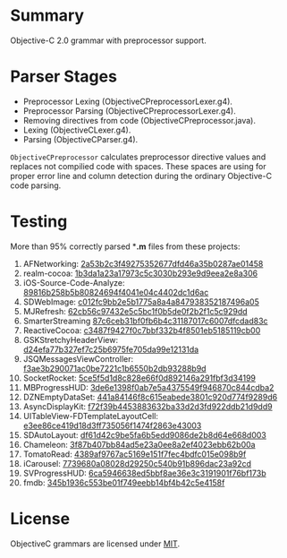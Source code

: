 # Summary

Objective-C 2.0 grammar with preprocessor support.

# Parser Stages

* Preprocessor Lexing (ObjectiveCPreprocessorLexer.g4).
* Preprocessor Parsing (ObjectiveCPreprocessorLexer.g4).
* Removing directives from code (ObjectiveCPreprocessor.java).
* Lexing (ObjectiveCLexer.g4).
* Parsing (ObjectiveCParser.g4).

`ObjectiveCPreprocessor` calculates preprocessor directive values and replaces not compilied code with spaces.
These spaces are using for proper error line and column detection during the ordinary Objective-C code parsing.

# Testing

More than 95% correctly parsed ***.m** files from these projects:

1. AFNetworking: [2a53b2c3f49275352677dfd46a35b0287ae01458](https://github.com/AFNetworking/AFNetworking/tree/2a53b2c3f49275352677dfd46a35b0287ae01458)
2. realm-cocoa: [1b3da1a23a17973c5c3030b293e9d9eea2e8a306](https://github.com/realm/realm-cocoa/tree/1b3da1a23a17973c5c3030b293e9d9eea2e8a306)
3. iOS-Source-Code-Analyze: [89816b258b5b80824694f4041e04c4402dc1d6ac](https://github.com/Draveness/iOS-Source-Code-Analyze/tree/89816b258b5b80824694f4041e04c4402dc1d6ac)
4. SDWebImage: [c012fc9bb2e5b1775a8a4a847938352187496a05](https://github.com/rs/SDWebImage/tree/c012fc9bb2e5b1775a8a4a847938352187496a05)
5. MJRefresh: [62cb56c97432e5c5bc1f0b5de0f2b2f1c5c929dd](https://github.com/CoderMJLee/MJRefresh/tree/62cb56c97432e5c5bc1f0b5de0f2b2f1c5c929dd)
6. SmarterStreaming [87c6ceb31bf0fb6b4c31187017c6007dfcdad83c](https://github.com/daniulive/SmarterStreaming/tree/87c6ceb31bf0fb6b4c31187017c6007dfcdad83c)
7. ReactiveCocoa: [c3487f9427f0c7bbf332b4f8501eb5185119cb00](https://github.com/ReactiveCocoa/ReactiveCocoa/tree/c3487f9427f0c7bbf332b4f8501eb5185119cb00)
8. GSKStretchyHeaderView: [d24efa77b327ef7c25b6975fe705da99e12131da](https://github.com/gskbyte/GSKStretchyHeaderView/tree/d24efa77b327ef7c25b6975fe705da99e12131da)
9. JSQMessagesViewController: [f3ae3b290071ac0be7221c1b6550b2db93288b9d](https://github.com/jessesquires/JSQMessagesViewController/tree/f3ae3b290071ac0be7221c1b6550b2db93288b9d)
10. SocketRocket: [5ce5f5d1d8c828e66f0d892146a291fbf3d34199](https://github.com/facebook/SocketRocket/tree/5ce5f5d1d8c828e66f0d892146a291fbf3d34199)
11. MBProgressHUD: [3de6e1398f0ab7e5a4375549f946870c844cdba2](https://github.com/jdg/MBProgressHUD/tree/3de6e1398f0ab7e5a4375549f946870c844cdba2)
12. DZNEmptyDataSet: [441a84146f8c615eabede3801c920d774f9289d6](https://github.com/dzenbot/DZNEmptyDataSet/tree/441a84146f8c615eabede3801c920d774f9289d6)
13. AsyncDisplayKit: [f72f39b4453883632ba33d2d3fd922ddb21d9dd9](https://github.com/facebook/AsyncDisplayKit/tree/f72f39b4453883632ba33d2d3fd922ddb21d9dd9)
14. UITableView-FDTemplateLayoutCell: [e3ee86ce419d18d3ff735056f1474f2863e43003](https://github.com/forkingdog/UITableView-FDTemplateLayoutCell/tree/e3ee86ce419d18d3ff735056f1474f2863e43003)
15. SDAutoLayout: [df61d42c9be5fa6b5edd9086de2b8d64e668d003](https://github.com/gsdios/SDAutoLayout/tree/df61d42c9be5fa6b5edd9086de2b8d64e668d003)
16. Chameleon: [3f87b407bb84ad5e23a0ee8a2ef4023ebb62b00a](https://github.com/ViccAlexander/Chameleon/tree/3f87b407bb84ad5e23a0ee8a2ef4023ebb62b00a)
17. TomatoRead: [4389af9767ac5169e151f7fec4bdfc015e098b9f](https://github.com/everettjf/TomatoRead/tree/4389af9767ac5169e151f7fec4bdfc015e098b9f)
18. iCarousel: [7739680a08028d29250c540b91b896dac23a92cd](https://github.com/nicklockwood/iCarousel/tree/7739680a08028d29250c540b91b896dac23a92cd)
19. SVProgressHUD: [6ca5946638ed5bbf8ae36e3c3191901f76bf173b](https://github.com/SVProgressHUD/SVProgressHUD/tree/6ca5946638ed5bbf8ae36e3c3191901f76bf173b)
20. fmdb: [345b1936c553be01f749eebb14bf4b42c5e4158f](https://github.com/ccgus/fmdb/tree/345b1936c553be01f749eebb14bf4b42c5e4158f)

# License

ObjectiveC grammars are licensed under [MIT](https://opensource.org/licenses/MIT).